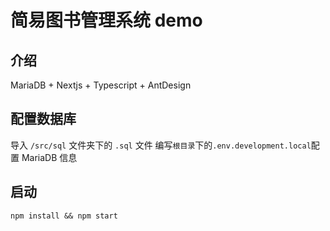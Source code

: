 # 简易图书管理系统 demo

## 介绍

MariaDB + Nextjs + Typescript + AntDesign

## 配置数据库

导入 `/src/sql` 文件夹下的 `.sql` 文件 编写`根目录`下的`.env.development.local`配置 MariaDB 信息

## 启动

```shell
npm install && npm start
```
